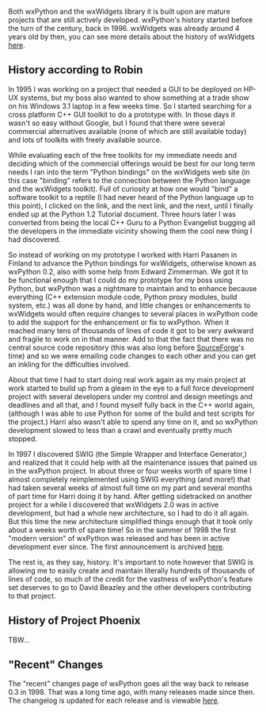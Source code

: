 <!--
.. title: wxPython History
.. slug: history
.. date: 2017-07-14 22:21:11 UTC
.. tags: 
.. category: 
.. link: 
.. description: 
.. type: text
-->


Both wxPython and the wxWidgets library it is built upon are mature
projects that are still actively developed.  wxPython's history started
before the turn of the century, back in 1996. wxWidgets was already around
4 years old by then, you can see more details about the history of wxWidgets
[here](https://www.wxwidgets.org/about/history/).

## History according to Robin 

In 1995 I was working on a project that needed a GUI to be 
deployed on HP-UX systems, but my boss also wanted to show something 
at a trade show on his Windows 3.1 laptop in a few weeks time.  So I 
started searching for a cross platform C++ GUI toolkit to do a 
prototype with. In those days it wasn't so easy without Google, but I 
found that there were several commercial alternatives available (none 
of which are still available today) and lots of toolkits with 
freely available source.

While evaluating each of the free toolkits for my immediate needs and 
deciding which of the commercial offerings would be best for our long 
term needs I ran into the term "Python bindings" on the wxWidgets web 
site (in this case "binding" refers to the connection between the
Python language and the wxWidgets toolkit).  Full of curiosity at how 
one would "bind" a software toolkit to a reptile (I had never heard of 
the Python language up to this point), I clicked on the link, and the 
next link, and the next, until I finally ended up at the Python 1.2 
Tutorial document.  Three hours later I was converted from being the 
local C++ Guru to a Python Evangelist bugging all the developers in 
the immediate vicinity showing them the cool new thing I had 
discovered.

So instead of working on my prototype I worked with Harri Pasanen in 
Finland to advance the Python bindings for wxWidgets, otherwise known 
as wxPython 0.2, also with some help from Edward Zimmerman. <!-- The
mailing list announcement of that release is archived  
[here](http://www.google.com/groups?selm=PA.95Jul27032244%40ok.tekla.fi&oe=UTF-8). -->
We got it to be functional enough that I could do my prototype for my 
boss using Python, but wxPython was a nightmare to maintain and to 
enhance because everything (C++ extension module code, Python proxy 
modules, build system, etc.) was all done by hand, and little changes 
or enhancements to wxWidgets would often require changes to several 
places in wxPython code to add the support for the enhancement or fix 
to wxPython.  When it reached many tens of thousands of lines of code 
it got to be very awkward and fragile to work on in that manner.  Add 
to that the fact that there was no central source code repository
(this was also long before [SourceForge](http://sf.net/)'s time) and 
so we were emailing code changes to each other and you can get an 
inkling for the difficulties involved.

About that time I had to start doing real work again as my main 
project at work started to build up from a gleam in the eye to a full 
force development project with several developers under my control and 
design meetings and deadlines and all that, and I found myself fully back in the C++ 
world again, (although I was able to use Python for some of the build and 
test scripts for the project.)  Harri also wasn't able to spend any 
time on it, and so wxPython development slowed to less than a crawl 
and eventually pretty much stopped.

In 1997 I discovered SWIG (the Simple Wrapper and Interface Generator,)
and realized that it could help with all the 
maintenance issues that pained us in the wxPython project.  In about 
three or four weeks worth of spare time I almost completely 
reimplemented using SWIG everything (and more!) that had taken several 
weeks of almost full time on my part and several months of part time 
for Harri doing it by hand. After getting sidetracked on another 
project for a while I discovered that wxWidgets 2.0 was in active 
development, but had a whole new architecture, so I had to do it all 
again.  But this time the new architecture simplified things enough 
that it took only about a weeks worth of spare time!  So in the summer 
of 1998 the first "modern version" of wxPython was released and has 
been in active development ever since.  The first announcement is
archived [here](http://groups.yahoo.com/group/python-announce-list/message/95).

The rest is, as they say, history.  It's important to note however
that SWIG is allowing me to easily create and maintain literally
hundreds of thousands of lines of code, so much of the credit for the
vastness of wxPython's feature set deserves to go to David Beazley and
the other developers contributing to that project.


## History of Project Phoenix

TBW...


## "Recent" Changes 

The "recent" changes page of wxPython goes all the way back to release 0.3
in 1998. That was a long time ago, with many releases made since then. The
changelog is updated for each release and is viewable [here](/pages/changes). 




